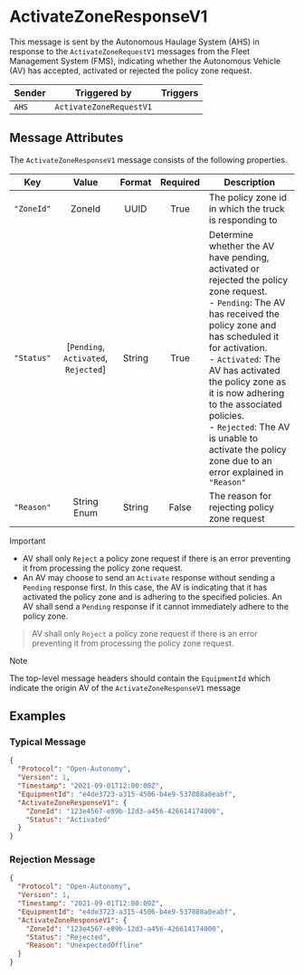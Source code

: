 # ActivateZoneResponseV1

This message is sent by the Autonomous Haulage System (AHS) in response to the `ActivateZoneRequestV1` messages from the Fleet Management System (FMS), indicating whether the Autonomous Vehicle (AV) has accepted, activated or rejected the policy zone request.

| Sender | Triggered by | Triggers |
| --- | --- | --- |
| `AHS`  | `ActivateZoneRequestV1` |  |


## Message Attributes

The `ActivateZoneResponseV1` message consists of the following properties.

| Key | Value | Format | Required | Description |
| --- | :---: | :---: | :---: | --- |
| `"ZoneId"` | ZoneId | UUID | True | The policy zone id in which the truck is responding to |
| `"Status"` | [`Pending`, `Activated`, `Rejected`] | String | True | Determine whether the AV have pending, activated or rejected the policy zone request.<br/>- `Pending`: The AV has received the policy zone and has scheduled it for activation.<br/>- `Activated`: The AV has activated the policy zone as it is now adhering to the associated policies.<br/>- `Rejected`: The AV is unable to activate the policy zone due to an error explained in `"Reason"` |
| `"Reason"` | String Enum | String | False | The reason for rejecting policy zone request |

> [!IMPORTANT]

- AV shall only `Reject` a policy zone request if there is an error preventing it from processing the policy zone request.
- An AV may choose to send an `Activate` response without sending a `Pending` response first. In this case, the AV is indicating that it has activated the policy zone and is adhering to the specified policies. An AV shall send a `Pending` response if it cannot immediately adhere to the policy zone.

> AV shall only `Reject` a policy zone request if there is an error preventing it from processing the policy zone request.

> [!NOTE]
> The top-level message headers should contain the `EquipmentId` which indicate the origin AV of the `ActivateZoneResponseV1` message


## Examples
### Typical Message
```JSON
{
  "Protocol": "Open-Autonomy",
  "Version": 1,
  "Timestamp": "2021-09-01T12:00:00Z",
  "EquipmentId": "e4de3723-a315-4506-b4e9-537088a0eabf",
  "ActivateZoneResponseV1": {
    "ZoneId": "123e4567-e89b-12d3-a456-426614174000",
    "Status": "Activated"
  }
}
```

### Rejection Message
```JSON
{
  "Protocol": "Open-Autonomy",
  "Version": 1,
  "Timestamp": "2021-09-01T12:00:00Z",
  "EquipmentId": "e4de3723-a315-4506-b4e9-537088a0eabf",
  "ActivateZoneResponseV1": {
    "ZoneId": "123e4567-e89b-12d3-a456-426614174000",
    "Status": "Rejected",
    "Reason": "UnexpectedOffline"
  }
}
```